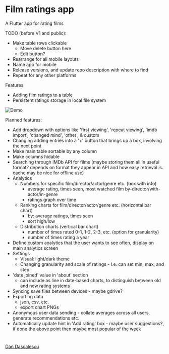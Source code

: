 # Film ratings app
A Flutter app for rating films

TODO (before V1 and public):
 - Make table rows clickable
   - Move delete button here
   - Edit button?
 - Rearrange for all mobile layouts
 - Name app for mobile
 - Release versions, and update repo description with where to find
 - Repeat for any other platforms

Features:
 - Adding film ratings to a table
 - Persistent ratings storage in local file system

![Demo](../assets/assets/windows_main.png?raw=true)

Planned features:
 - Add dropdown with options like 'first viewing', 'repeat viewing', 'imdb import', 'changed mind', 'other', & custom
 - Changing adding entries into a '+' button that brings up a box, involving the next point
 - Make main table sortable by any column
 - Make columns hidable
 - Searching through IMDb API for films (maybe storing them all in useful format? depends on format they appear in API and how easy retrieval is. cache may be nice for offline use)
 - Analytics
   - Numbers for specific film/director/actor/genre etc. (box with info)
     - average rating, times seen, most watched film by-director/with-actor/in-genre
     - ratings graph over time
   - Ranking charts for film/director/actor/genre etc. (horizontal bar chart)
     - by: average ratings, times seen
     - sort high/low
   - Distribution charts (vertical bar chart)
     - number of times rated 0-1, 1-2, 2-3, etc. (option for granularity)
     - number of times rating a year
 - Define custom analytics that the user wants to see often, display on main analytics screen
 - Settings
   - Visual: light/dark theme
   - Changing granularity and scale of ratings - I.e. can set min, max, and step
 - 'date joined' value in 'about' section
   - can include as line in date-based charts, to distinguish between old and new rating systems
 - Syncing save files between devices - maybe gdrive?
 - Exporting data
   - json, csv, etc.
   - export chart PNGs
 - Anonymous user data sending - collate averages across all users, generate recommendations etc.
 - Automatically update hint in 'Add rating' box - maybe user suggestions?, if done the above point then maybe most popular of the week
 
#
[Dan Dascalescu](https://github.com/ddascalescu)
